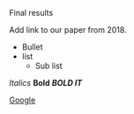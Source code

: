 Final results

Add link to our paper from 2018. 

* Bullet
* list
  * Sub list
  

*Italics* **Bold** ***BOLD IT***

[Google](http://www.google.com)
